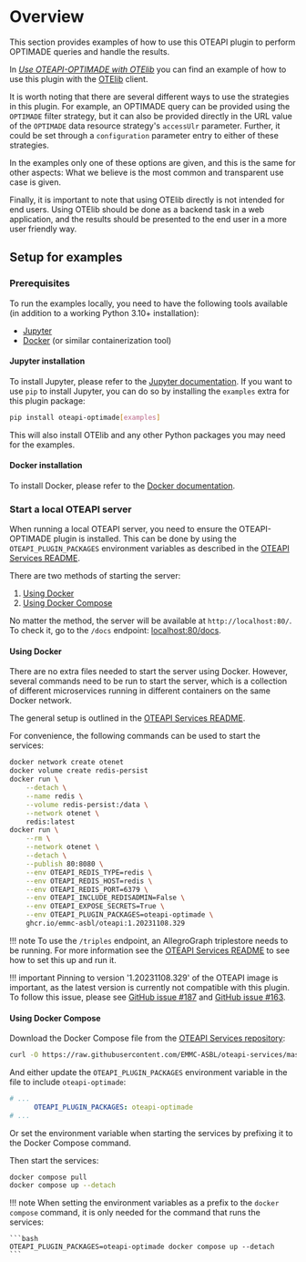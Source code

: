 # Overview
<!-- markdownlint-disable MD046 -->

This section provides examples of how to use this OTEAPI plugin to perform OPTIMADE queries and handle the results.

In [_Use OTEAPI-OPTIMADE with OTElib_](otelib) you can find an example of how to use this plugin with the [OTElib](https://github.com/EMMC-ASBL/otelib) client.

It is worth noting that there are several different ways to use the strategies in this plugin.
For example, an OPTIMADE query can be provided using the `OPTIMADE` filter strategy, but it can also be provided directly in the URL value of the `OPTIMADE` data resource strategy's `accessUlr` parameter.
Further, it could be set through a `configuration` parameter entry to either of these strategies.

In the examples only one of these options are given, and this is the same for other aspects: What we believe is the most common and transparent use case is given.

Finally, it is important to note that using OTElib directly is not intended for end users.
Using OTElib should be done as a backend task in a web application, and the results should be presented to the end user in a more user friendly way.

## Setup for examples

### Prerequisites

To run the examples locally, you need to have the following tools available (in addition to a working Python 3.10+ installation):

- [Jupyter](https://jupyter.org/)
- [Docker](https://www.docker.com/) (or similar containerization tool)

#### Jupyter installation

To install Jupyter, please refer to the [Jupyter documentation](https://docs.jupyter.org/en/latest/install/notebook-classic.html).
If you want to use `pip` to install Jupyter, you can do so by installing the `examples` extra for this plugin package:

```bash
pip install oteapi-optimade[examples]
```

This will also install OTElib and any other Python packages you may need for the examples.

#### Docker installation

To install Docker, please refer to the [Docker documentation](https://docs.docker.com/get-docker/).

### Start a local OTEAPI server

When running a local OTEAPI server, you need to ensure the OTEAPI-OPTIMADE plugin is installed.
This can be done by using the `OTEAPI_PLUGIN_PACKAGES` environment variables as described in the [OTEAPI Services README](https://github.com/EMMC-ASBL/oteapi-services#oteapi-plugin-repositories).

There are two methods of starting the server:

1. [Using Docker](#using-docker)
1. [Using Docker Compose](#using-docker-compose)

No matter the method, the server will be available at `http://localhost:80/`.
To check it, go to the `/docs` endpoint: [localhost:80/docs](http://localhost:80/docs).

#### Using Docker

There are no extra files needed to start the server using Docker.
However, several commands need to be run to start the server, which is a collection of different microservices running in different containers on the same Docker network.

The general setup is outlined in the [OTEAPI Services README](https://github.com/EMMC-ASBL/oteapi-services#readme).

For convenience, the following commands can be used to start the services:

```bash
docker network create otenet
docker volume create redis-persist
docker run \
    --detach \
    --name redis \
    --volume redis-persist:/data \
    --network otenet \
    redis:latest
docker run \
    --rm \
    --network otenet \
    --detach \
    --publish 80:8080 \
    --env OTEAPI_REDIS_TYPE=redis \
    --env OTEAPI_REDIS_HOST=redis \
    --env OTEAPI_REDIS_PORT=6379 \
    --env OTEAPI_INCLUDE_REDISADMIN=False \
    --env OTEAPI_EXPOSE_SECRETS=True \
    --env OTEAPI_PLUGIN_PACKAGES=oteapi-optimade \
    ghcr.io/emmc-asbl/oteapi:1.20231108.329
```

!!! note
    To use the `/triples` endpoint, an AllegroGraph triplestore needs to be running.
    For more information see the [OTEAPI Services README](https://github.com/EMMC-ASBL/oteapi-services#run-a-triplestore-allegrograph) to see how to set this up and run it.

!!! important
    Pinning to version '1.20231108.329' of the OTEAPI image is important, as the latest version is currently not compatible with this plugin.
    To follow this issue, please see [GitHub issue #187](https://github.com/SINTEF/oteapi-optimade/issues/187) and [GitHub issue #163](https://github.com/SINTEF/oteapi-optimade/issues/163).

#### Using Docker Compose

Download the Docker Compose file from the [OTEAPI Services repository](https://github.com/EMMC-ASBL/oteapi-services/blob/master/docker-compose.yml):

```bash
curl -O https://raw.githubusercontent.com/EMMC-ASBL/oteapi-services/master/docker-compose.yml
```

And either update the `OTEAPI_PLUGIN_PACKAGES` environment variable in the file to include `oteapi-optimade`:

```yaml
# ...
      OTEAPI_PLUGIN_PACKAGES: oteapi-optimade
# ...
```

Or set the environment variable when starting the services by prefixing it to the Docker Compose command.

Then start the services:

```bash
docker compose pull
docker compose up --detach
```

!!! note
    When setting the environment variables as a prefix to the `docker compose` command, it is only needed for the command that runs the services:

    ```bash
    OTEAPI_PLUGIN_PACKAGES=oteapi-optimade docker compose up --detach
    ```
